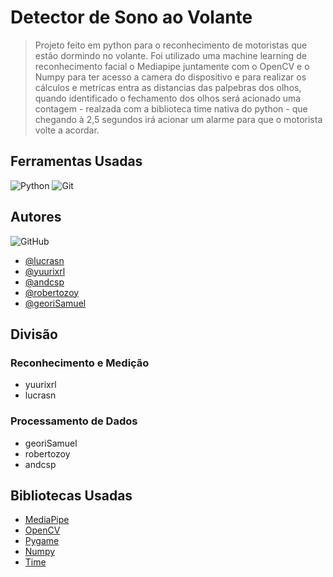 # Detector de Sono ao Volante
> Projeto feito em python para o reconhecimento de motoristas que estão dormindo no volante. Foi utilizado uma machine learning de reconhecimento facial o Mediapipe juntamente com o OpenCV e o Numpy para ter acesso a camera do dispositivo e para realizar os cálculos e metricas entra as distancias das palpebras dos olhos, quando identificado o fechamento dos olhos será acionado uma contagem - realzada com a biblioteca time nativa do python - que chegando à 2,5 segundos irá acionar um alarme para que o motorista volte a acordar.

## Ferramentas Usadas

![Python](https://img.shields.io/badge/python-3670A0?style=for-the-badge&logo=python&logoColor=ffdd54)
![Git](https://img.shields.io/badge/GIT-E44C30?style=for-the-badge&logo=git&logoColor=white)

## Autores
![GitHub](https://img.shields.io/badge/GitHub-100000?style=for-the-badge&logo=github&logoColor=white)
- [@lucrasn](https://github.com/lucrasn)
- [@yuurixrl](https://github.com/yuurixrl)
- [@andcsp](https://github.com/andcsp)
- [@robertozoy](https://github.com/robertozoy)
- [@georiSamuel](https://github.com/georiSamuel)

## Divisão
### Reconhecimento e Medição
- yuurixrl
- lucrasn
  
### Processamento de Dados
- georiSamuel
- robertozoy
- andcsp

## Bibliotecas Usadas

- [MediaPipe](https://ai.google.dev/edge/mediapipe/solutions/guide?hl=pt-br)
- [OpenCV](https://docs.opencv.org/4.x/d6/d00/tutorial_py_root.html)
- [Pygame](https://www.pygame.org/docs/)
- [Numpy](https://numpy.org/doc/stable/user/index.html#user)
- [Time](https://docs.python.org/pt-br/3/library/time.html)
